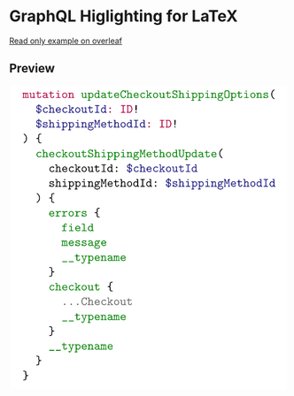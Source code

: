 # GraphQL Higlighting for LaTeX
[Read only example on overleaf](https://www.overleaf.com/read/sbrmzckfgkvz)

## Preview

<div align='center'>
  <img alt='screenshot' src='preview.png' width='500px' />
</div>

